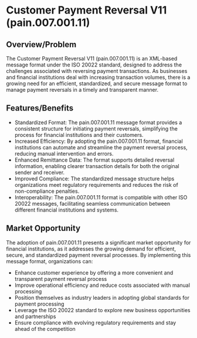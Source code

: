 # Customer Payment Reversal V11 (pain.007.001.11)

## Overview/Problem

The Customer Payment Reversal V11 (pain.007.001.11) is an XML-based message format under the ISO 20022 standard, designed to address the challenges associated with reversing payment transactions. As businesses and financial institutions deal with increasing transaction volumes, there is a growing need for an efficient, standardized, and secure message format to manage payment reversals in a timely and transparent manner.

## Features/Benefits

- Standardized Format: The pain.007.001.11 message format provides a consistent structure for initiating payment reversals, simplifying the process for financial institutions and their customers.
- Increased Efficiency: By adopting the pain.007.001.11 format, financial institutions can automate and streamline the payment reversal process, reducing manual intervention and errors.
- Enhanced Remittance Data: The format supports detailed reversal information, enabling clearer transaction details for both the original sender and receiver.
- Improved Compliance: The standardized message structure helps organizations meet regulatory requirements and reduces the risk of non-compliance penalties.
- Interoperability: The pain.007.001.11 format is compatible with other ISO 20022 messages, facilitating seamless communication between different financial institutions and systems.

## Market Opportunity

The adoption of pain.007.001.11 presents a significant market opportunity for financial institutions, as it addresses the growing demand for efficient, secure, and standardized payment reversal processes. By implementing this message format, organizations can:

- Enhance customer experience by offering a more convenient and transparent payment reversal process
- Improve operational efficiency and reduce costs associated with manual processing
- Position themselves as industry leaders in adopting global standards for payment processing
- Leverage the ISO 20022 standard to explore new business opportunities and partnerships
- Ensure compliance with evolving regulatory requirements and stay ahead of the competition
